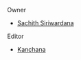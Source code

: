 Owner

- [Sachith Siriwardana](https://github.com/sachith-1)

Editor

- [Kanchana](https://github.com/KanchanaCJagodage)
